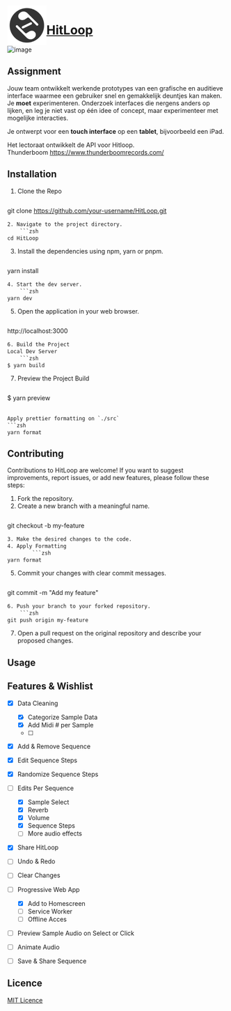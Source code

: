 <img align="left" width="90" height="90" src="./src/assets/logo.svg" alt="Resume application project app icon">

# [HitLoop](https://giovannidw.github.io/HitLoop/)
  
<img width="1420" alt="image" src="https://github.com/GiovanniDw/HitLoop/assets/10939082/bea9cb4a-1f24-4b50-800a-dba4f1c38167">

## Assignment
Jouw team ontwikkelt werkende prototypes van een grafische en auditieve interface waarmee een gebruiker snel en gemakkelijk deuntjes kan maken. Je **moet** experimenteren. Onderzoek interfaces die nergens anders op lijken, en leg je niet vast op één idee of concept, maar experimenteer met mogelijke interacties.

Je ontwerpt voor een **touch interface** op een **tablet**, bijvoorbeeld een iPad.  

Het lectoraat ontwikkelt de API voor Hitloop.  
Thunderboom https://www.thunderboomrecords.com/


<!-- Add a link to your live demo in Github Pages 🌐-->

<!-- ☝️ replace this description with a description of your own work -->

<!-- replace the code in the /docs folder with your own, so you can showcase your work with GitHub Pages 🌍 -->

<!-- Add a nice poster image here at the end of the week, showing off your shiny frontend 📸 -->

<!-- Maybe a table of contents here? 📚 -->

<!-- How about a section that describes how to install this project? 🤓 -->

## Installation

1. Clone the Repo
	```zsh
git clone https://github.com/your-username/HitLoop.git
```
2. Navigate to the project directory.
	```zsh
cd HitLoop
```
3. Install the dependencies using npm, yarn or pnpm.
	```zsh
yarn install
```
4. Start the dev server.
	```zsh
yarn dev
```
5. Open the application in your web browser.
	```zsh
http://localhost:3000
```
6. Build the Project
Local Dev Server  
	```zsh
$ yarn build
```
7. Preview the Project Build
	```zsh
$ yarn preview
```

Apply prettier formatting on `./src` 
```zsh
yarn format
```

## Contributing

Contributions to HitLoop are welcome! If you want to suggest improvements, report issues, or add new features, please follow these steps:

1. Fork the repository.
2. Create a new branch with a meaningful name.
	```zsh
git checkout -b my-feature
```
3. Make the desired changes to the code.
4. Apply Formatting 
		```zsh
yarn format
```
5. Commit your changes with clear commit messages.
    ```zsh
git commit -m "Add my feature"
```
6. Push your branch to your forked repository.
    ```zsh
git push origin my-feature
```
7. Open a pull request on the original repository and describe your proposed changes.



## Usage
   

<!-- ...but how does one use this project? What are its features 🤔 -->
## Features & Wishlist
- [x] Data Cleaning
  - [x] Categorize Sample Data
  - [x] Add Midi # per Sample
  - [ ] 
- [x] Add & Remove Sequence
- [x] Edit Sequence Steps
- [x] Randomize Sequence Steps
- [ ] Edits Per Sequence
  - [x] Sample Select
  - [x] Reverb
  - [x] Volume
  - [x] Sequence Steps
  - [ ] More audio effects
- [x] Share HitLoop
- [ ] Undo & Redo
- [ ] Clear Changes
- [ ] Progressive Web App
  - [x] Add to Homescreen
  - [ ] Service Worker
  - [ ] Offline Acces
- [ ] Preview Sample Audio on Select or Click
- [ ] Animate Audio
- [ ] Save & Share Sequence



<!-- Maybe a checklist of done stuff and stuff still on your wishlist? ✅ -->



<!-- How about a license here? 📜 (or is it a licence?) 🤷 -->


## Licence
 [MIT Licence](./LICENSE)

